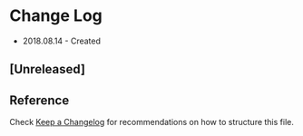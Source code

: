 # Change Log

- 2018.08.14 - Created

## [Unreleased]

## Reference

Check [Keep a Changelog](http://keepachangelog.com/) for recommendations on how to structure this file.

